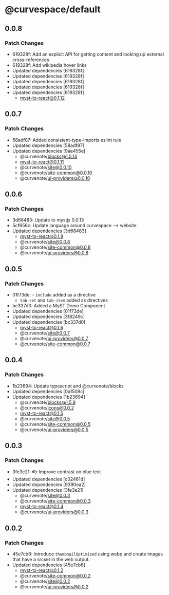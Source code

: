 # @curvespace/default

## 0.0.8

### Patch Changes

- 619328f: Add an explicit API for getting content and looking up external cross-references
- 619328f: Add wikipedia hover links
- Updated dependencies [619328f]
- Updated dependencies [619328f]
- Updated dependencies [619328f]
- Updated dependencies [619328f]
- Updated dependencies [619328f]
  - myst-to-react@0.1.12

## 0.0.7

### Patch Changes

- 58adf87: Added consistent-type-imports eslint rule
- Updated dependencies [58adf87]
- Updated dependencies [9ae455e]
  - @curvenote/blocks@1.5.14
  - myst-to-react@0.1.11
  - @curvenote/site@0.0.10
  - @curvenote/site-common@0.0.10
  - @curvenote/ui-providers@0.0.10

## 0.0.6

### Patch Changes

- 3d68483: Update to mystjs 0.0.13
- 5cf656c: Update language around curvespace --> website
- Updated dependencies [3d68483]
  - myst-to-react@0.1.8
  - @curvenote/site@0.0.8
  - @curvenote/site-common@0.0.8
  - @curvenote/ui-providers@0.0.8

## 0.0.5

### Patch Changes

- 01f73de: - `include` added as a directive
  - `tab-set` and `tab-item` added as directives
- bc337d0: Added a MyST Demo Component
- Updated dependencies [01f73de]
- Updated dependencies [3f8249c]
- Updated dependencies [bc337d0]
  - myst-to-react@0.1.6
  - @curvenote/site@0.0.7
  - @curvenote/ui-providers@0.0.7
  - @curvenote/site-common@0.0.7

## 0.0.4

### Patch Changes

- 1b23694: Update typescript and @curvenote/blocks
- Updated dependencies [0a1509c]
- Updated dependencies [1b23694]
  - @curvenote/blocks@1.5.9
  - @curvenote/icons@0.0.2
  - myst-to-react@0.1.5
  - @curvenote/site@0.0.5
  - @curvenote/site-common@0.0.5
  - @curvenote/ui-providers@0.0.5

## 0.0.3

### Patch Changes

- 3fe3e21: 👓 Improve contrast on blue text
- Updated dependencies [c02461d]
- Updated dependencies [9390ea2]
- Updated dependencies [3fe3e21]
  - @curvenote/site@0.0.3
  - @curvenote/site-common@0.0.3
  - myst-to-react@0.1.4
  - @curvenote/ui-providers@0.0.3

## 0.0.2

### Patch Changes

- 45e7cb6: Introduce `thumbnailOptimized` using webp and create images that have a srcset in the web output.
- Updated dependencies [45e7cb6]
  - myst-to-react@0.1.2
  - @curvenote/site-common@0.0.2
  - @curvenote/site@0.0.2
  - @curvenote/ui-providers@0.0.2
